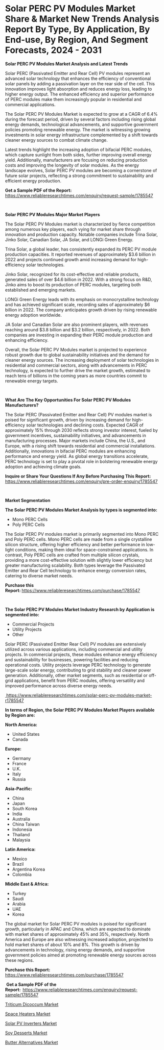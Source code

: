 <p><h1>Solar PERC PV Modules Market Share & Market New Trends Analysis Report By Type, By Application, By End-use, By Region, And Segment Forecasts, 2024 - 2031</h1></p><p><strong>Solar PERC PV Modules Market Analysis and Latest Trends</strong></p>
<p><p>Solar PERC (Passivated Emitter and Rear Cell) PV modules represent an advanced solar technology that enhances the efficiency of conventional solar panels by adding a passivation layer on the rear side of the cell. This innovation improves light absorption and reduces energy loss, leading to higher energy output. The enhanced efficiency and superior performance of PERC modules make them increasingly popular in residential and commercial applications.</p><p>The Solar PERC PV Modules Market is expected to grow at a CAGR of 6.4% during the forecast period, driven by several factors including rising global energy demands, technological advancements, and supportive government policies promoting renewable energy. The market is witnessing growing investments in solar energy infrastructure complemented by a shift towards cleaner energy sources to combat climate change. </p><p>Latest trends highlight the increasing adoption of bifacial PERC modules, which capture sunlight from both sides, further improving overall energy yield. Additionally, manufacturers are focusing on reducing production costs and improving the longevity of solar modules. As the energy landscape evolves, Solar PERC PV modules are becoming a cornerstone of future solar projects, reflecting a strong commitment to sustainability and efficient energy production.</p></p>
<p><strong>Get a Sample PDF of the Report:&nbsp;</strong> <a href="https://www.reliableresearchtimes.com/enquiry/request-sample/1785547?utm_campaign=1424&utm_medium=2&utm_source=Github&utm_content=ia&utm_term=08102024&utm_id=solar-perc-pv-modules">https://www.reliableresearchtimes.com/enquiry/request-sample/1785547</a></p>
<p>&nbsp;</p>
<p><strong>Solar PERC PV Modules Major Market Players</strong></p>
<p><p>The Solar PERC PV Modules market is characterized by fierce competition among numerous key players, each vying for market share through innovation and production capacity. Notable companies include Trina Solar, Jinko Solar, Canadian Solar, JA Solar, and LONGi Green Energy.</p><p>Trina Solar, a global leader, has consistently expanded its PERC PV module production capacities. It reported revenues of approximately $3.6 billion in 2022 and projects continued growth amid increasing demand for high-efficiency solar technologies.</p><p>Jinko Solar, recognized for its cost-effective and reliable products, generated sales of over $4.6 billion in 2022. With a strong focus on R&D, Jinko aims to boost its production of PERC modules, targeting both established and emerging markets.</p><p>LONGi Green Energy leads with its emphasis on monocrystalline technology and has achieved significant scale, recording sales of approximately $6 billion in 2022. The company anticipates growth driven by rising renewable energy adoption worldwide.</p><p>JA Solar and Canadian Solar are also prominent players, with revenues reaching around $3.8 billion and $3.2 billion, respectively, in 2022. Both companies are investing in expanding their PERC module production and enhancing efficiency.</p><p>Overall, the Solar PERC PV Modules market is projected to experience robust growth due to global sustainability initiatives and the demand for cleaner energy sources. The increasing deployment of solar technologies in residential and commercial sectors, along with advancements in PERC technology, is expected to further drive the market growth, estimated to reach tens of billions in the coming years as more countries commit to renewable energy targets.</p></p>
<p>&nbsp;</p>
<p><strong>What Are The Key Opportunities For Solar PERC PV Modules Manufacturers?</strong></p>
<p><p>The Solar PERC (Passivated Emitter and Rear Cell) PV modules market is poised for significant growth, driven by increasing demand for high-efficiency solar technologies and declining costs. Expected CAGR of approximately 15% through 2030 reflects strong investor interest, fueled by government incentives, sustainability initiatives, and advancements in manufacturing processes. Major markets include China, the U.S., and Europe, with a rising shift towards residential and commercial installations. Additionally, innovations in bifacial PERC modules are enhancing performance and energy yield. As global energy transitions accelerate, PERC technology is set to play a pivotal role in bolstering renewable energy adoption and achieving climate goals.</p></p>
<p><strong>Inquire or Share Your Questions If Any Before Purchasing This Report:</strong> <a href="https://www.reliableresearchtimes.com/enquiry/pre-order-enquiry/1785547?utm_campaign=1424&utm_medium=2&utm_source=Github&utm_content=ia&utm_term=08102024&utm_id=solar-perc-pv-modules">https://www.reliableresearchtimes.com/enquiry/pre-order-enquiry/1785547</a></p>
<p>&nbsp;</p>
<p><strong>Market Segmentation</strong></p>
<p><strong>The Solar PERC PV Modules Market Analysis by types is segmented into:</strong></p>
<p><ul><li>Mono PERC Cells</li><li>Poly PERC Cells</li></ul></p>
<p><p>The Solar PERC PV modules market is primarily segmented into Mono PERC and Poly PERC cells. Mono PERC cells are made from a single crystalline silicon structure, offering higher efficiency and better performance in low-light conditions, making them ideal for space-constrained applications. In contrast, Poly PERC cells are crafted from multiple silicon crystals, providing a more cost-effective solution with slightly lower efficiency but greater manufacturing scalability. Both types leverage the Passivated Emitter and Rear Cell technology to enhance energy conversion rates, catering to diverse market needs.</p></p>
<p><strong>Purchase this Report:&nbsp;</strong><a href="https://www.reliableresearchtimes.com/purchase/1785547?utm_campaign=1424&utm_medium=2&utm_source=Github&utm_content=ia&utm_term=08102024&utm_id=solar-perc-pv-modules">https://www.reliableresearchtimes.com/purchase/1785547</a></p>
<p>&nbsp;</p>
<p><strong>The Solar PERC PV Modules Market Industry Research by Application is segmented into:</strong></p>
<p><ul><li>Commercial Projects</li><li>Utility Projects</li><li>Other</li></ul></p>
<p><p>Solar PERC (Passivated Emitter Rear Cell) PV modules are extensively utilized across various applications, including commercial and utility projects. In commercial projects, these modules enhance energy efficiency and sustainability for businesses, powering facilities and reducing operational costs. Utility projects leverage PERC technology to generate large-scale solar energy, contributing to grid stability and cleaner power generation. Additionally, other market segments, such as residential or off-grid applications, benefit from PERC modules, offering versatility and improved performance across diverse energy needs.</p></p>
<p><a href="https://www.reliableresearchtimes.com/solar-perc-pv-modules-market-r1785547?utm_campaign=1424&utm_medium=2&utm_source=Github&utm_content=ia&utm_term=08102024&utm_id=solar-perc-pv-modules">&nbsp;https://www.reliableresearchtimes.com/solar-perc-pv-modules-market-r1785547</a></p>
<p><strong>In terms of Region, the Solar PERC PV Modules Market Players available by Region are:</strong></p>
<p>
    <p> <strong> North America: </strong>
        <ul>
            <li>United States</li>
            <li>Canada</li>
        </ul>
        </p> 
    <p> <strong> Europe: </strong>
        <ul>
            <li>Germany</li>
            <li>France</li>
            <li>U.K.</li>
            <li>Italy</li>
            <li>Russia</li>
        </ul>
        </p> 
    <p> <strong> Asia-Pacific: </strong>
        <ul>
            <li>China</li>
            <li>Japan</li>
            <li>South Korea</li>
            <li>India</li>
            <li>Australia</li>
            <li>China Taiwan</li>
            <li>Indonesia</li>
            <li>Thailand</li>
            <li>Malaysia</li>
        </ul>
        </p> 
    <p> <strong> Latin America: </strong>
        <ul>
            <li>Mexico</li>
            <li>Brazil</li>
            <li>Argentina Korea</li>
            <li>Colombia</li>
        </ul>
        </p> 
    <p> <strong> Middle East & Africa: </strong>
        <ul>
            <li>Turkey</li>
            <li>Saudi</li>
            <li>Arabia</li>
            <li>UAE</li>
            <li>Korea</li>
        </ul>
    </p>
    </p>
<p><p>The global market for Solar PERC PV modules is poised for significant growth, particularly in APAC and China, which are expected to dominate with market shares of approximately 45% and 35%, respectively. North America and Europe are also witnessing increased adoption, projected to hold market shares of about 10% and 8%. This growth is driven by advancements in technology, rising energy demands, and supportive government policies aimed at promoting renewable energy sources across these regions.</p></p>
<p><strong>Purchase this Report: </strong><a href="https://www.reliableresearchtimes.com/purchase/1785547?utm_campaign=1424&utm_medium=2&utm_source=Github&utm_content=ia&utm_term=08102024&utm_id=solar-perc-pv-modules">https://www.reliableresearchtimes.com/purchase/1785547</a></p>
<p>&nbsp;<strong>Get a Sample PDF of the Report:&nbsp;&nbsp;</strong><a href="https://www.reliableresearchtimes.com/enquiry/request-sample/1785547?utm_campaign=1424&utm_medium=2&utm_source=Github&utm_content=ia&utm_term=08102024&utm_id=solar-perc-pv-modules">https://www.reliableresearchtimes.com/enquiry/request-sample/1785547</a></p>
<p><strong></strong></p>
<p><p><a href="https://www.linkedin.com/pulse/global-triticum-dicoccum-market-projected-grow-cagr-81-pn2hf?utm_campaign=1424&utm_medium=2&utm_source=Github&utm_content=ia&utm_term=08102024&utm_id=solar-perc-pv-modules">Triticum Dicoccum Market</a></p><p><a href="https://www.linkedin.com/pulse/space-heaters-market-evolution-future-outlook-forecasting-wraqf?utm_campaign=1424&utm_medium=2&utm_source=Github&utm_content=ia&utm_term=08102024&utm_id=solar-perc-pv-modules">Space Heaters Market</a></p><p><a href="https://www.linkedin.com/pulse/2031-forecast-region-product-end-use-insight-burst-ckxkf?utm_campaign=1424&utm_medium=2&utm_source=Github&utm_content=ia&utm_term=08102024&utm_id=solar-perc-pv-modules">Solar PV Inverters Market</a></p><p><a href="https://www.linkedin.com/pulse/soy-desserts-market-analysis-product-segmentation-regional-y64rf?utm_campaign=1424&utm_medium=2&utm_source=Github&utm_content=ia&utm_term=08102024&utm_id=solar-perc-pv-modules">Soy Desserts Market</a></p><p><a href="https://www.linkedin.com/pulse/butter-alternatives-market-evolution-global-trends-regional-nfppf?utm_campaign=1424&utm_medium=2&utm_source=Github&utm_content=ia&utm_term=08102024&utm_id=solar-perc-pv-modules">Butter Alternatives Market</a></p></p>